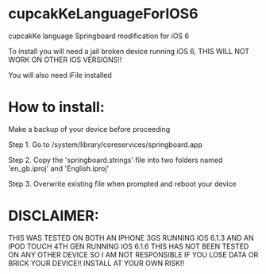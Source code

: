 # cupcakKeLanguageForIOS6
cupcakKe language Springboard modification for iOS 6

To install you will need a jail broken device running iOS 6, THIS WILL NOT WORK ON OTHER IOS VERSIONS!!

You will also need iFile installed


# How to install:
Make a backup of your device before proceeding




Step 1. Go to /system/library/coreservices/springboard.app

Step 2. Copy the 'springboard.strings' file into two folders named 'en_gb.iproj' and 'English.iproj'

Step 3. Overwrite existing file when prompted and reboot your device



# DISCLAIMER:
THIS WAS TESTED ON BOTH AN IPHONE 3GS RUNNING IOS 6.1.3 AND AN IPOD TOUCH 4TH GEN RUNNING IOS 6.1.6
THIS HAS NOT BEEN TESTED ON ANY OTHER DEVICE SO I AM NOT RESPONSIBLE IF YOU LOSE DATA OR BRICK YOUR DEVICE!!
INSTALL AT YOUR OWN RISK!!
